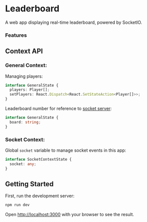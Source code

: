 # Leaderboard

A web app displaying real-time leaderboard, powered by SocketIO.

### Features

## Context API

### General Context:

Managing players:

```typescript
interface GeneralState {
  players: Player[];
  setPlayers: React.Dispatch<React.SetStateAction<Player[]>>;
}
```

Leaderboard number for reference to [socket server](https://github.com/rachelhox/leaderboard-backend):

```typescript
interface GeneralState {
  board: string;
}
```

### Socket Context:

Global `socket` variable to manage socket events in this app:

```typescript
interface SocketContextState {
  socket: any;
}
```

## Getting Started

First, run the development server:

```bash
npm run dev
```

Open [http://localhost:3000](http://localhost:3000) with your browser to see the result.
